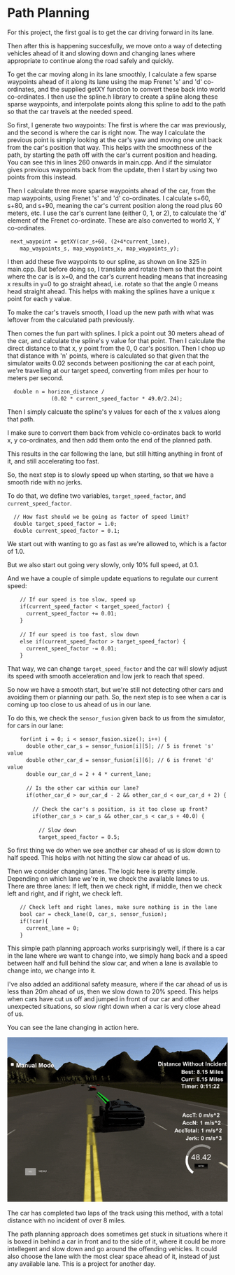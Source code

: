 # Path Planning
 
For this project, the first goal is to get the car driving forward in its lane.

Then after this is happening succesfully, we move onto a way of detecting vehicles ahead of it and slowing down and changing lanes where appropriate to continue along the road safely and quickly.

To get the car moving along in its lane smoothly, I calculate a few sparse waypoints ahead of it along its lane using the map Frenet 's' and 'd' co-ordinates, and the supplied getXY function to convert these back into world co-ordinates. I then use the spline.h library to create a spline along these sparse waypoints, and interpolate points along this spline to add to the path so that the car travels at the needed speed.

So first, I generate two waypoints: The first is where the car was previously, and the second is where the car is right now. The way I calculate the previous point is simply looking at the car's yaw and moving one unit back from the car's position that way. This helps with the smoothness of the path, by starting the path off with the car's current position and heading. You can see this in lines 260 onwards in main.cpp. And if the simulator gives previous waypoints back from the update, then I start by using two points from this instead.

Then I calculate three more sparse waypoints ahead of the car, from the map waypoints, using Frenet 's' and 'd' co-ordinates. I calculate s+60, s+80, and s+90, meaning the car's current position along the road plus 60 meters, etc. I use the car's current lane (either 0, 1, or 2), to calculate the 'd' element of the Frenet co-ordinate. These are also converted to world X, Y co-ordinates.

```
 next_waypoint = getXY(car_s+60, (2+4*current_lane),
    map_waypoints_s, map_waypoints_x, map_waypoints_y);
```

I then add these five waypoints to our spline, as shown on line 325 in main.cpp. But before doing so, I translate and rotate them so that the point where the car is is x=0, and the car's current heading means that increasing x results in y=0 to go straight ahead, i.e. rotate so that the angle 0 means head straight ahead. This helps with making the splines have a unique x point for each y value.

To make the car's travels smooth, I load up the new path with what was leftover from the calculated path previously.

Then comes the fun part with splines. I pick a point out 30 meters ahead of the car, and calculate the spline's y value for that point. Then I calculate the direct distance to that x, y point from the 0, 0 car's position. Then I chop up that distance with 'n' points, where is calculated so that given that the simulator waits 0.02 seconds between positioning the car at each point, we're travelling at our target speed, converting from miles per hour to meters per second.

```
  double n = horizon_distance / 
              (0.02 * current_speed_factor * 49.0/2.24);
```

Then I simply calcuate the spline's y values for each of the x values along that path.

I make sure to convert them back from vehicle co-ordinates back to world x, y co-ordinates, and then add them onto the end of the planned path.

This results in the car following the lane, but still hitting anything in front of it, and still accelerating too fast.

So, the next step is to slowly speed up when starting, so that we have a smooth ride with no jerks.

To do that, we define two variables, `target_speed_factor`, and `current_speed_factor`.

```
  // How fast should we be going as factor of speed limit?
  double target_speed_factor = 1.0;
  double current_speed_factor = 0.1;
```

We start out with wanting to go as fast as we're allowed to, which is a factor of 1.0.

But we also start out going very slowly, only 10% full speed, at 0.1.

And we have a couple of simple update equations to regulate our current speed:

```
	// If our speed is too slow, speed up
	if(current_speed_factor < target_speed_factor) {
	  current_speed_factor += 0.01;
	}
	
	// If our speed is too fast, slow down
	else if(current_speed_factor > target_speed_factor) {
	  current_speed_factor -= 0.01;
	}
```

That way, we can change `target_speed_factor` and the car will slowly adjust its speed with smooth acceleration and low jerk to reach that speed.

So now we have a smooth start, but we're still not detecting other cars and avoiding them or planning our path. So, the next step is to see when a car is coming up too close to us ahead of us in our lane.

To do this, we check the `sensor_fusion` given back to us from the simulator, for cars in our lane:

```
    for(int i = 0; i < sensor_fusion.size(); i++) {
      double other_car_s = sensor_fusion[i][5]; // 5 is frenet 's' value
      double other_car_d = sensor_fusion[i][6]; // 6 is frenet 'd' value
      double our_car_d = 2 + 4 * current_lane;

      // Is the other car within our lane?
      if(other_car_d > our_car_d - 2 && other_car_d < our_car_d + 2) {

        // Check the car's s position, is it too close up front?
        if(other_car_s > car_s && other_car_s < car_s + 40.0) {

          // Slow down
          target_speed_factor = 0.5;
```

So first thing we do when we see another car ahead of us is slow down to half speed. This helps with not hitting the slow car ahead of us.

Then we consider changing lanes. The logic here is pretty simple. Depending on which lane we're in, we check the available lanes to us. There are three lanes: If left, then we check right, if middle, then we check left and right, and if right, we check left.

```
    // Check left and right lanes, make sure nothing is in the lane
    bool car = check_lane(0, car_s, sensor_fusion);
    if(!car){
      current_lane = 0;
    }
```

This simple path planning approach works surprisingly well, if there is a car in the lane where we want to change into, we simply hang back and a speed between half and full behind the slow car, and when a lane is available to change into, we change into it. 

I've also added an additional safety measure, where if the car ahead of us is less than 20m ahead of us, then we slow down to 20% speed. This helps when cars have cut us off and jumped in front of our car and other unexpected situations, so slow right down when a car is very close ahead of us.

You can see the lane changing in action here.

![](pass.gif)

The car has completed two laps of the track using this method, with a total distance with no incident of over 8 miles.

The path planning approach does sometimes get stuck in situations where it is boxed in behind a car in front and to the side of it, where it could be more intellegent and slow down and go around the offending vehicles. It could also choose the lane with the most clear space ahead of it, instead of just any available lane. This is a project for another day.
